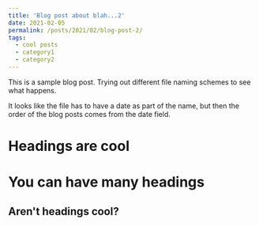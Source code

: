 ```yaml
---
title: 'Blog post about blah...2'
date: 2021-02-05
permalink: /posts/2021/02/blog-post-2/
tags:
  - cool posts
  - category1
  - category2
---
```


This is a sample blog post. Trying out different file naming schemes to see what happens.

It looks like the file has to have a date as part of the name, but then the order of the blog posts comes from the date field.


Headings are cool
======


You can have many headings
======

Aren't headings cool?
------


